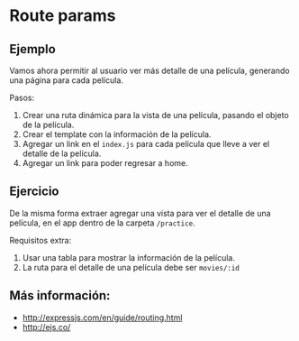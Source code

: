 # Route params

## Ejemplo

Vamos ahora permitir al usuario ver más detalle de una película,
generando una página para cada película.

Pasos:

1. Crear una ruta dinámica para la vista de una película, pasando el
   objeto de la película.
2. Crear el template con la información de la película.
3. Agregar un link en el `index.js` para cada película que lleve a ver
   el detalle de la película.
4. Agregar un link para poder regresar a home.


## Ejercicio

De la misma forma extraer agregar una vista para ver el detalle de una
película, en el app dentro de la carpeta `/practice`.

Requisitos extra:

1. Usar una tabla para mostrar la información de la película.
2. La ruta para el detalle de una película debe ser `movies/:id`


## Más información:

* http://expressjs.com/en/guide/routing.html
* http://ejs.co/

